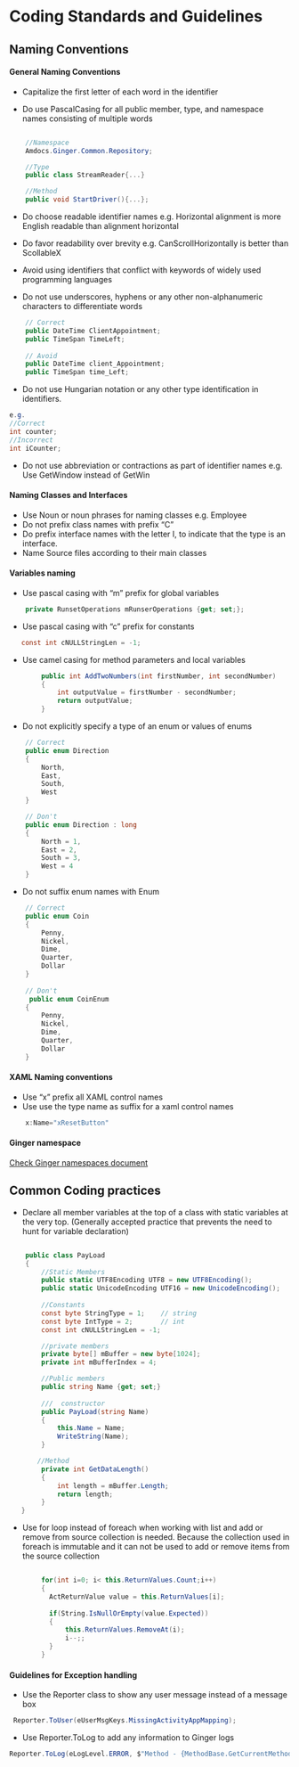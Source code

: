 # Coding Standards and Guidelines


## Naming Conventions

#### General Naming Conventions

* Capitalize the first letter of each word in the identifier

* Do use PascalCasing for all public member, type, and namespace names consisting of multiple words

```cs

    //Namespace
    Amdocs.Ginger.Common.Repository;

    //Type
    public class StreamReader{...}

    //Method
    public void StartDriver(){...};
```
* Do choose readable identifier names e.g. Horizontal alignment is more English readable than alignment horizontal
 
* Do favor readability over brevity e.g. CanScrollHorizontally is better than ScollableX

* Avoid using identifiers that conflict with keywords of widely used programming languages

* Do not use underscores, hyphens or any other non-alphanumeric characters to differentiate words

```cs
	// Correct	
	public DateTime ClientAppointment;
	public TimeSpan TimeLeft;
	 
	// Avoid
	public DateTime client_Appointment;
	public TimeSpan time_Left;
```
* Do not use Hungarian notation or any other type identification in identifiers.
```cs
e.g. 
//Correct 
int counter; 
//Incorrect
int iCounter;
```


* Do not use abbreviation or contractions as part of identifier names 
e.g. Use GetWindow instead of GetWin


#### Naming Classes and Interfaces

* Use Noun or noun phrases for naming classes e.g. Employee 
* Do not prefix class names with prefix “C”
* Do prefix interface names with the letter I, to indicate that the type is an interface.
* Name Source files according to their main classes



#### Variables naming 
* Use pascal casing with “m” prefix for global variables
```cs
    private RunsetOperations mRunserOperations {get; set;};
```

* Use pascal casing with “c” prefix for constants

```cs
   const int cNULLStringLen = -1;
```   

* Use camel casing for method parameters and local variables

```cs
        public int AddTwoNumbers(int firstNumber, int secondNumber)
        {
            int outputValue = firstNumber - secondNumber;
            return outputValue;
        }
```   

* Do not explicitly specify a type of an enum or values of enums

```cs
	// Correct
	public enum Direction
	{
	    North,
	    East,
	    South,
	    West
	}

    // Don't
	public enum Direction : long
	{
	    North = 1,
	    East = 2,
	    South = 3,
	    West = 4
	}
```

* Do not suffix enum names with Enum


```cs	 
	// Correct
	public enum Coin
	{
	    Penny,
	    Nickel,
	    Dime,
	    Quarter,
	    Dollar
	} 
 
	// Don't
     public enum CoinEnum
	{
	    Penny,
	    Nickel,
	    Dime,
	    Quarter,
	    Dollar
	}
```

#### XAML Naming conventions
* Use “x” prefix all XAML control names
* Use use the type name as suffix for a xaml control names

```cs
    x:Name="xResetButton"
```

#### Ginger namespace

[Check Ginger namespaces document](https://github.com/Ginger-Automation/Ginger/blob/master/Ginger/DeveloperZone/Documents/General/Ginger%20Namespace.md)



## Common Coding practices
*	Declare all member variables at the top of a class with static variables at the very top. (Generally accepted practice that prevents the need to hunt for variable declaration)

```cs

    public class PayLoad
    {       
        //Static Members       
        public static UTF8Encoding UTF8 = new UTF8Encoding();        
        public static UnicodeEncoding UTF16 = new UnicodeEncoding();
        
        //Constants
        const byte StringType = 1;    // string
        const byte IntType = 2;       // int  
        const int cNULLStringLen = -1;    

        //private members
        private byte[] mBuffer = new byte[1024];  
        private int mBufferIndex = 4; 

        //Public members
        public string Name {get; set;}
        
        ///  constructor
        public PayLoad(string Name)
        {
            this.Name = Name;
            WriteString(Name);
        }

	   //Method
	    private int GetDataLength()
        {
            int length = mBuffer.Length;
            return length;
        }	
   }
```

  
*	Use for loop instead of foreach when working with list and add or remove from source collection is needed. Because the collection used in foreach is immutable
and it can not be used to add or remove items from the source collection 

```cs

        for(int i=0; i< this.ReturnValues.Count;i++)
        {
          ActReturnValue value = this.ReturnValues[i];
          
          if(String.IsNullOrEmpty(value.Expected))
          {
              this.ReturnValues.RemoveAt(i);
              i--;;
          }
        }
```


#### Guidelines for Exception handling
*	Use the Reporter class to show any user message instead of a message box
```cs
 Reporter.ToUser(eUserMsgKeys.MissingActivityAppMapping);
 ```
 
* Use Reporter.ToLog to add any information to Ginger logs
```cs
Reporter.ToLog(eLogLevel.ERROR, $"Method - {MethodBase.GetCurrentMethod().Name}, Error - {ex.Message}", ex);
```
